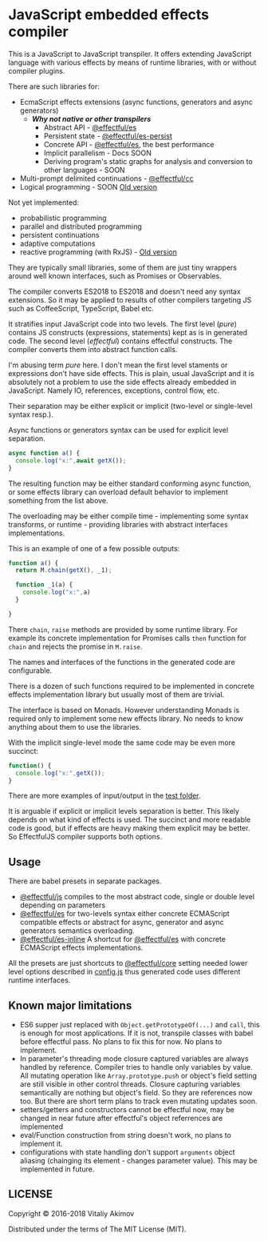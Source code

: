 # JavaScript embedded effects compiler

This is  a JavaScript to JavaScript transpiler. It offers extending JavaScript
language with various effects by means of runtime libraries, with or without
compiler plugins.

There are such libraries for:

 * EcmaScript effects extensions (async functions, generators and async generators)
   * **_Why not native or other transpilers_**
     * Abstract API - [@effectful/es](https://github.com/awto/effectfuljs/tree/master/packages/es)
     * Persistent state - [@effectful/es-persist](https://github.com/awto/effectfuljs/tree/master/packages/es-persist)
     * Concrete API - [@effectful/es](https://github.com/awto/effectfuljs/tree/master/packages/es),
       the best performance
     * Implicit parallelism - Docs SOON
     * Deriving program's static graphs for analysis and conversion to other languages - SOON
 * Multi-prompt delimited continuations -
   [@effectful/cc](https://github.com/awto/effectfuljs/tree/master/packages/cc)
 * Logical programming - SOON [Old version](https://github.com/awto/mfjs-logic)

Not yet implemented:
 * probabilistic programming
 * parallel and distributed programming
 * persistent continuations
 * adaptive computations
 * reactive programming (with RxJS) - [Old version](https://github.com/awto/mfjs-rx)

They are typically small libraries, some of them are just tiny wrappers
around well known interfaces, such as Promises or Observables.

The compiler converts ES2018 to ES2018 and doesn't need any syntax extensions. 
So it may be applied to results of other compilers targeting JS such as 
CoffeeScript, TypeScript, Babel etc.

It stratifies input JavaScript code into two levels. The first level (*pure*)
contains JS constructs (expressions, statements) kept as is in generated code.
The second level (*effectful*) contains effectful constructs. The compiler
converts them into abstract function calls.

I'm abusing term *pure* here. I don't mean the first level staments or expressions
don't have side effects. This is plain, usual  JavaScript and it is absolutely
not a problem to use the side effects already embedded in JavaScript.
Namely IO, references, exceptions, control flow, etc. 

Their separation may be either explicit or implicit (two-level or
single-level syntax resp.). 

Async functions or generators syntax can be used for explicit level separation.

```javascript
async function a() {
  console.log("x:",await getX());
}
```

The resulting function may be either standard conforming async function,
or some effects library can overload default behavior to implement something
from the list above. 

The overloading may be either compile time - implementing some syntax transforms,
or runtime - providing libraries with abstract interfaces implementations.

This is an example of one of a few possible outputs:

```javascript
function a() {
  return M.chain(getX(), _1);

  function _1(a) {
    console.log("x:",a)
  }

}
```

There `chain`, `raise` methods are provided by some runtime library.
For example its concrete implementation for Promises calls `then` function
for `chain` and rejects the promise in `M.raise`.

The names and interfaces of the functions in the generated code
are configurable.

There is a dozen of such functions required to be implemented in concrete
effects implementation library but usually most of them are trivial.

The interface is based on Monads. However understanding Monads is required
only to implement some new effects library. No needs to know anything about 
them to use the libraries.

With the implicit single-level mode the same code may be even more succinct:

```javascript
function() {
  console.log("x:",getX());
}
```

There are more examples of input/output in the
[test folder](https://github.com/awto/effectfuljs/tree/master/packages/js/test/samples).

It is arguable if explicit or implicit levels separation is better. This likely
depends on what kind of effects is used. The succinct and more readable code is good,
but if effects are heavy making them explicit may be better. So EffectfulJS
compiler supports both options.

## Usage

There are babel presets in separate packages.

* [@effectful/js](https://github.com/awto/effectfuljs/tree/master/packages/js)
  compiles to the most abstract code, single or double level depending on
  parameters
* [@effectful/es](https://github.com/awto/effectfuljs/tree/master/packages/es)
  for two-levels syntax either concrete ECMAScript compatible effects or abstract for
  async, generator and async generators semantics overloading.
* [@effectful/es-inline](https://github.com/awto/effectfuljs/tree/master/packages/es)
  A shortcut for [@effectful/es](https://github.com/awto/effectfuljs/tree/master/packages/es)
  with concrete ECMAScript effects implementations.

All the presets are just shortcuts to
[@effectful/core](https://github.com/awto/effectfuljs/tree/master/packages/es)
setting needed lower level options described in
[config.js](https://github.com/awto/effectfuljs/blob/master/packages/core/src/config.js)
thus generated code uses different runtime interfaces.

## Known major limitations
 * ES6 supper just replaced with `Object.getPrototypeOf(...)` and `call`, 
   this is enough for most applications. If it is not, transpile classes with babel 
   before effectful pass. No plans to fix this for now. No plans to implement.
 * In parameter's threading mode closure captured variables are always handled by reference. 
   Compiler tries to handle only
   variables by value. All mutating operation like `Array.prototype.push` or object's 
   field setting are still visible in other control threads. Closure capturing variables
   semantically are nothing but object's field. So they are references now too.
   But there are short term plans to track even mutating updates soon.
 * setters/getters and constructors cannot be effectful now, may be changed in near future
   after effectful's object referrences are implemented
 * eval/Function construction from string doesn't work, no plans to implement it.
 * configurations with state handling don't support `arguments` object aliasing 
   (chainging its element - changes parameter value).
   This may be implemented in future.

## LICENSE

Copyright © 2016-2018 Vitaliy Akimov

Distributed under the terms of The MIT License (MIT).

